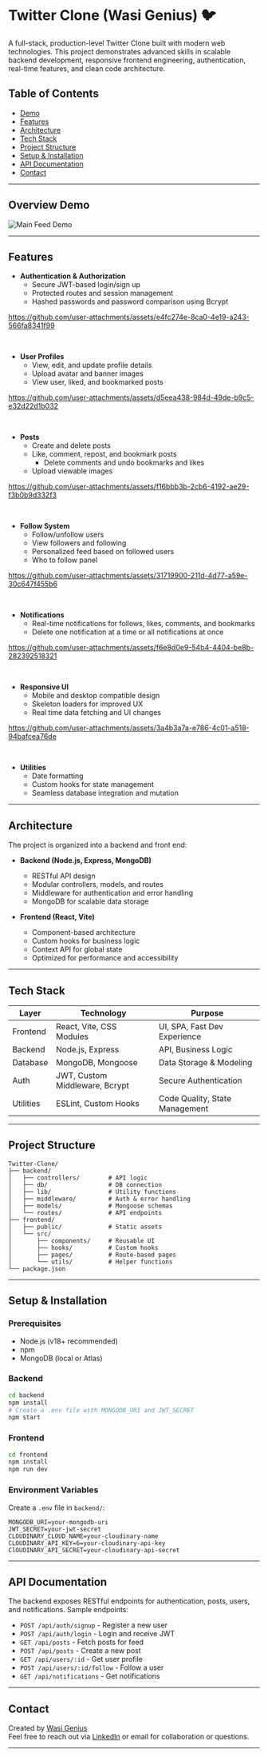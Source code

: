 # Twitter Clone (Wasi Genius) 🐦

A full-stack, production-level Twitter Clone built with modern web technologies. This project demonstrates advanced skills in scalable backend development, responsive frontend engineering, authentication, real-time features, and clean code architecture.

## Table of Contents

- [Demo](#demo)
- [Features](#features)
- [Architecture](#architecture)
- [Tech Stack](#tech-stack)
- [Project Structure](#project-structure)
- [Setup & Installation](#setup--installation)
- [API Documentation](#api-documentation)
- [Contact](#contact)

---

## Overview Demo

![Main Feed Demo](https://github.com/Wasi-Genius/Twitter-Clone/blob/main/Read%20Me%20Assets/Overview%20Demo%20Gif.gif)

---

## Features

- **Authentication & Authorization**
  - Secure JWT-based login/sign up
  - Protected routes and session management
  - Hashed passwords and password comparison using Bcrypt

https://github.com/user-attachments/assets/e4fc274e-8ca0-4e19-a243-566fa8341f99

</br>

- **User Profiles**
  - View, edit, and update profile details
  - Upload avatar and banner images
  - View user, liked, and bookmarked posts

https://github.com/user-attachments/assets/d5eea438-984d-49de-b9c5-e32d22d1b032

</br>

- **Posts**
  - Create and delete posts
  - Like, comment, repost, and bookmark posts 
    - Delete comments and undo bookmarks and likes
  - Upload viewable images

https://github.com/user-attachments/assets/f16bbb3b-2cb6-4192-ae29-f3b0b9d332f3

</br>

- **Follow System**
  - Follow/unfollow users
  - View followers and following
  - Personalized feed based on followed users
  - Who to follow panel 

https://github.com/user-attachments/assets/31719900-211d-4d77-a59e-30c647f455b6

</br>

- **Notifications**
  - Real-time notifications for follows, likes, comments, and bookmarks
  - Delete one notification at a time or all notifications at once

https://github.com/user-attachments/assets/f6e8d0e9-54b4-4404-be8b-282392518321

</br>

- **Responsive UI**
  - Mobile and desktop compatible design
  - Skeleton loaders for improved UX
  - Real time data fetching and UI changes

https://github.com/user-attachments/assets/3a4b3a7a-e786-4c01-a518-94bafcea76de

</br>

- **Utilities**
  - Date formatting
  - Custom hooks for state management
  - Seamless database integration and mutation

---

## Architecture

The project is organized into a backend and front end:

- **Backend (Node.js, Express, MongoDB)**

  - RESTful API design
  - Modular controllers, models, and routes
  - Middleware for authentication and error handling
  - MongoDB for scalable data storage

- **Frontend (React, Vite)**
  - Component-based architecture
  - Custom hooks for business logic
  - Context API for global state
  - Optimized for performance and accessibility

---

## Tech Stack

| Layer     | Technology               | Purpose                        |
| --------- | ------------------------ | ------------------------------ |
| Frontend  | React, Vite, CSS Modules | UI, SPA, Fast Dev Experience   |
| Backend   | Node.js, Express         | API, Business Logic            |
| Database  | MongoDB, Mongoose        | Data Storage & Modeling        |
| Auth      | JWT, Custom Middleware, Bcrypt   | Secure Authentication          |
| Utilities | ESLint, Custom Hooks     | Code Quality, State Management |

---

## Project Structure

```
Twitter-Clone/
├── backend/
│   ├── controllers/        # API logic
│   ├── db/                 # DB connection
│   ├── lib/                # Utility functions
│   ├── middleware/         # Auth & error handling
│   ├── models/             # Mongoose schemas
│   └── routes/             # API endpoints
├── frontend/
│   ├── public/             # Static assets
│   └── src/
│       ├── components/     # Reusable UI
│       ├── hooks/          # Custom hooks
│       ├── pages/          # Route-based pages
│       └── utils/          # Helper functions
└── package.json
```

---

## Setup & Installation

### Prerequisites

- Node.js (v18+ recommended)
- npm
- MongoDB (local or Atlas)

### Backend

```bash
cd backend
npm install
# Create a .env file with MONGODB_URI and JWT_SECRET
npm start
```

### Frontend

```bash
cd frontend
npm install
npm run dev
```

### Environment Variables

Create a `.env` file in `backend/`:

```
MONGODB_URI=your-mongodb-uri
JWT_SECRET=your-jwt-secret
CLOUDINARY_CLOUD_NAME=your-cloudinary-name
CLOUDINARY_API_KEY=6=your-cloudinary-api-key
ClOUDINARY_API_SECRET=your-cloudinary-api-secret
```

---

## API Documentation

The backend exposes RESTful endpoints for authentication, posts, users, and notifications. Sample endpoints:

- `POST /api/auth/signup` - Register a new user
- `POST /api/auth/login` - Login and receive JWT
- `GET /api/posts` - Fetch posts for feed
- `POST /api/posts` - Create a new post
- `GET /api/users/:id` - Get user profile
- `POST /api/users/:id/follow` - Follow a user
- `GET /api/notifications` - Get notifications


---

## Contact

Created by [Wasi Genius](https://github.com/Wasi-Genius)  
Feel free to reach out via [LinkedIn](https://www.linkedin.com/in/wasi-genius) or email for collaboration or questions.

---
